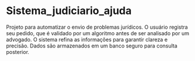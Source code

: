 # Sistema_judiciario_ajuda
Projeto para automatizar o envio de problemas jurídicos. O usuário registra seu pedido, que é validado por um algoritmo antes de ser analisado por um advogado. O sistema refina as informações para garantir clareza e precisão. Dados são armazenados em um banco seguro para consulta posterior.
